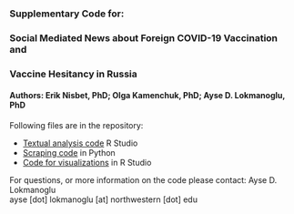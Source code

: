 ### Supplementary Code for:
### Social Mediated News about Foreign COVID-19 Vaccination and 
### Vaccine Hesitancy in Russia
#### Authors: Erik Nisbet, PhD; Olga Kamenchuk, PhD; Ayse D. Lokmanoglu, PhD
         
Following files are in the repository:
- [Textual analysis code](https://github.com/nwccpp/russia_foreignvaccine_paper/blob/main/Russian_FV_Analysis_Code.md) R Studio
- [Scraping code](https://github.com/nwccpp/russia_foreignvaccine_paper/blob/main/NW_Scrape_Ru.py) in Python
- [Code for visualizations](https://github.com/nwccpp/russia_foreignvaccine_paper/blob/main/NW_Ru_Code_for_Figures.md) in R Studio

For questions, or more information on the code please contact: 
Ayse D. Lokmanoglu\
ayse [dot] lokmanoglu [at] northwestern [dot] edu

